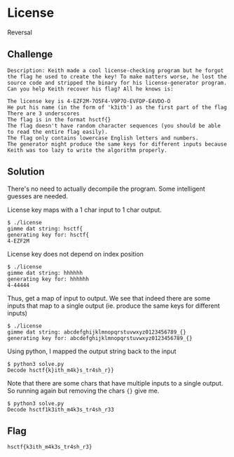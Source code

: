 # License
Reversal

## Challenge 

	Description: Keith made a cool license-checking program but he forgot the flag he used to create the key! To make matters worse, he lost the source code and stripped the binary for his license-generator program. Can you help Keith recover his flag? All he knows is:

	The license key is 4-EZF2M-7O5F4-V9P7O-EVFDP-E4VDO-O
	He put his name (in the form of 'k3ith') as the first part of the flag
	There are 3 underscores
	The flag is in the format hsctf{}
	The flag doesn't have random character sequences (you should be able to read the entire flag easily).
	The flag only contains lowercase English letters and numbers.
	The generator might produce the same keys for different inputs because Keith was too lazy to write the algorithm properly.

## Solution

There's no need to actually decompile the program. Some intelligent guesses are needed.

License key maps with a 1 char input to 1 char output.

	$ ./license 
	gimme dat string: hsctf{
	generating key for: hsctf{
	4-EZF2M

License key does not depend on index position

	$ ./license 
	gimme dat string: hhhhhh
	generating key for: hhhhhh
	4-44444

Thus, get a map of input to output. We see that indeed there are some inputs that map to a single output (ie. produce the same keys for different inputs)

	$ ./license 
	gimme dat string: abcdefghijklmnopqrstuvwxyz0123456789_{}
	generating key for: abcdefghijklmnopqrstuvwxyz0123456789_{}
	
Using python, I mapped the output string back to the input

	$ python3 solve.py 
	Decode hsctf{k}ith_m4k}s_tr4sh_r}}

Note that there are some chars that have multiple inputs to a single output. So running again but removing the chars `{}` give me.

	$ python3 solve.py 
	Decode hsctf1k3ith_m4k3s_tr4sh_r33

## Flag

	hsctf{k3ith_m4k3s_tr4sh_r3}
